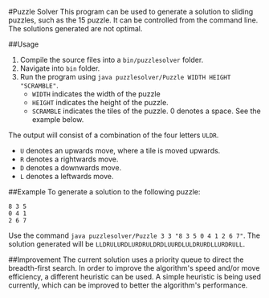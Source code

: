 #Puzzle Solver
This program can be used to generate a solution to sliding puzzles, such as the 15 puzzle. It can be controlled from the command line. The solutions generated are not optimal.

##Usage
1. Compile the source files into a `bin/puzzlesolver` folder. 
2. Navigate into `bin` folder.
3. Run the program using `java puzzlesolver/Puzzle WIDTH HEIGHT "SCRAMBLE"`.
	- `WIDTH` indicates the width of the puzzle
	- `HEIGHT` indicates the height of the puzzle.
	- `SCRAMBLE` indicates the tiles of the puzzle. 0 denotes a space. See the example below.

The output will consist of a combination of the four letters `ULDR`. 
- `U` denotes an upwards move, where a tile is moved upwards.
- `R` denotes a rightwards move.
- `D` denotes a downwards move.
- `L` denotes a leftwards move.
	
##Example
To generate a solution to the following puzzle:
```
8 3 5
0 4 1
2 6 7
```
Use the command ```java puzzlesolver/Puzzle 3 3 "8 3 5 0 4 1 2 6 7"```.
The solution generated will be ```LLDRULURDLURDRULDRDLUURDLULDRURDLLURDRULL```.

##Improvement
The current solution uses a priority queue to direct the breadth-first search. In order to improve the algorithm's speed and/or move efficiency, a different heuristic can be used. A simple heuristic is being used currently, which can be improved to better the algorithm's performance.